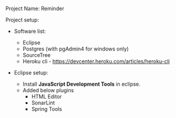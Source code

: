 Project Name: Reminder

Project setup:
  * Software list:
      * Eclipse
      * Postgres (with pgAdmin4 for windows only)
      * SourceTree
      * Heroku cli - https://devcenter.heroku.com/articles/heroku-cli
      
  * Eclipse setup:
      * Install <b>JavaScript Development Tools</b> in eclipse.
      * Added below plugins
          * HTML Editor
          * SonarLint
          * Spring Tools
